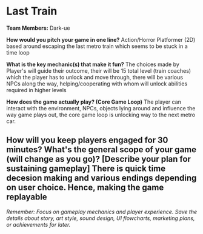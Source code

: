 # Last Train

**Team Members:** Dark-ue

**How would you pitch your game in one line?**
Action/Horror Platformer (2D) based around escaping the last metro train which seems to be stuck in a time loop

**What is the key mechanic(s) that make it fun?**
The choices made by Player's will guide their outcome, their will be 15 total level (train coaches) which the player has to unlock and move through, there will be various NPCs along the way, helping/cooperating with whom will unlock abilities required in higher levels

**How does the game actually play? (Core Game Loop)**
The player can interact with the environment, NPCs, objects lying around and influence the way game plays out, the core game loop is unlocking way to the next metro car.

**How will you keep players engaged for 30 minutes? What's the general scope of your game (will change as you go)?**
[Describe your plan for sustaining gameplay]
There is quick time decesion making and various endings depending on user choice. Hence, making the game replayable
---
*Remember: Focus on gameplay mechanics and player experience. Save the details about story, art style, sound design, UI flowcharts, marketing plans, or achievements for later.*

